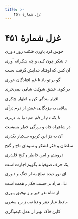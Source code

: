 ```yaml
---
title: >-
    غزل شمارهٔ ۴۵۱
---
```

# غزل شمارهٔ ۴۵۱

<div class="b" id="bn1"><div class="m1"><p>خوش کرد یاوری فلکت روز داوری</p></div>
<div class="m2"><p>تا شکر چون کنی و چه شکرانه آوری</p></div></div>
<div class="b" id="bn2"><div class="m1"><p>آن کس که اوفتاد خدایش گرفت دست</p></div>
<div class="m2"><p>گو بر تو باد تا غم افتادگان خوری</p></div></div>
<div class="b" id="bn3"><div class="m1"><p>در کوی عشق شوکت شاهی نمی‌خرند</p></div>
<div class="m2"><p>اقرار بندگی کن و اظهار چاکری</p></div></div>
<div class="b" id="bn4"><div class="m1"><p>ساقی به مژدگانی عیش از درم درآی</p></div>
<div class="m2"><p>تا یک دم از دلم غم دنیا به دربری</p></div></div>
<div class="b" id="bn5"><div class="m1"><p>در شاهراه جاه و بزرگی خطر بسیست</p></div>
<div class="m2"><p>آن به کز این گریوه سبکبار بگذری</p></div></div>
<div class="b" id="bn6"><div class="m1"><p>سلطان و فکر لشکر و سودای تاج و گنج</p></div>
<div class="m2"><p>درویش و امن خاطر و کنج قلندری</p></div></div>
<div class="b" id="bn7"><div class="m1"><p>یک حرف صوفیانه بگویم اجازت است</p></div>
<div class="m2"><p>ای نور دیده صلح به از جنگ و داوری</p></div></div>
<div class="b" id="bn8"><div class="m1"><p>نیل مراد بر حسب فکر و همت است</p></div>
<div class="m2"><p>از شاه نذر خیر و ز توفیق یاوری</p></div></div>
<div class="b" id="bn9"><div class="m1"><p>حافظ غبار فقر و قناعت ز رخ مشوی</p></div>
<div class="m2"><p>کاین خاک بهتر از عمل کیمیاگری</p></div></div>